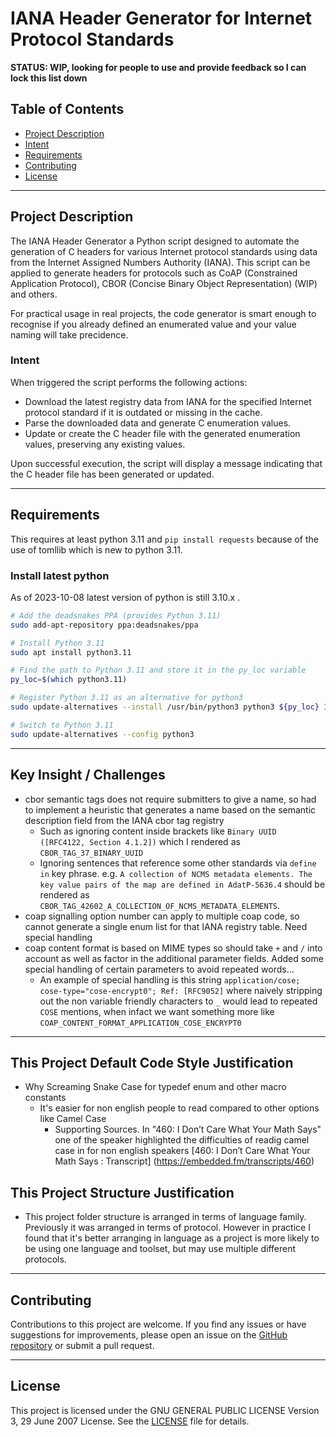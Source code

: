 # IANA Header Generator for Internet Protocol Standards

**STATUS: WIP, looking for people to use and provide feedback so I can lock this list down**

## Table of Contents
- [Project Description](#project-description)
- [Intent](#intent)
- [Requirements](#requirements)
- [Contributing](#contributing)
- [License](#license)

---

## Project Description

The IANA Header Generator a Python script designed to automate the generation of C headers for various Internet protocol standards using data from the Internet Assigned Numbers Authority (IANA). This script can be applied to generate headers for protocols such as CoAP (Constrained Application Protocol), CBOR (Concise Binary Object Representation) (WIP) and others.

For practical usage in real projects, the code generator is smart enough to recognise if you already defined an enumerated value and your value naming will take precidence.

### Intent

When triggered the script performs the following actions:

- Download the latest registry data from IANA for the specified Internet protocol standard if it is outdated or missing in the cache.
- Parse the downloaded data and generate C enumeration values.
- Update or create the C header file with the generated enumeration values, preserving any existing values.

Upon successful execution, the script will display a message indicating that the C header file has been generated or updated.

---

## Requirements

This requires at least python 3.11 and `pip install requests` because of the use of tomllib which is new to python 3.11.

### Install latest python

As of 2023-10-08 latest version of python is still 3.10.x .

```bash
# Add the deadsnakes PPA (provides Python 3.11)
sudo add-apt-repository ppa:deadsnakes/ppa

# Install Python 3.11
sudo apt install python3.11

# Find the path to Python 3.11 and store it in the py_loc variable
py_loc=$(which python3.11)

# Register Python 3.11 as an alternative for python3
sudo update-alternatives --install /usr/bin/python3 python3 ${py_loc} 1

# Switch to Python 3.11
sudo update-alternatives --config python3
```


---

## Key Insight / Challenges

* cbor semantic tags does not require submitters to give a name, so had to implement a heuristic that generates a name based on the semantic description field from the IANA cbor tag registry
    - Such as ignoring content inside brackets like `Binary UUID ([RFC4122, Section 4.1.2])` which I rendered as `CBOR_TAG_37_BINARY_UUID`
    - Ignoring sentences that reference some other standards via `define in` key phrase. e.g. `A collection of NCMS metadata elements. The key value pairs of the map are defined in AdatP-5636.4` should be rendered as `CBOR_TAG_42602_A_COLLECTION_OF_NCMS_METADATA_ELEMENTS`.
* coap signalling option number can apply to multiple coap code, so cannot generate a single enum list for that IANA registry table. Need special handling
* coap content format is based on MIME types so should take `+` and `/` into account as well as factor in the additional parameter fields. Added some special handling of certain parameters to avoid repeated words... 
    - An example of special handling is this string `application/cose; cose-type="cose-encrypt0"; Ref: [RFC9052]` where naively stripping out the non variable friendly characters to `_` would lead to repeated `COSE` mentions, when infact we want something more like `COAP_CONTENT_FORMAT_APPLICATION_COSE_ENCRYPT0`

---

## This Project Default Code Style Justification

* Why Screaming Snake Case for typedef enum and other macro constants
    - It's easier for non english people to read compared to other options like Camel Case
        - Supporting Sources. In "460: I Don’t Care What Your Math Says" one of the speaker highlighted the difficulties of readig camel case in for non english speakers [460: I Don’t Care What Your Math Says : Transcript] (https://embedded.fm/transcripts/460)

## This Project Structure Justification

* This project folder structure is arranged in terms of language family. Previously it was arranged in terms of protocol. However in practice I found that it's better arranging in language as a project is more likely to be using one language and toolset, but may use multiple different protocols.


---

## Contributing

Contributions to this project are welcome. If you find any issues or have suggestions for improvements, please open an issue on the [GitHub repository](https://github.com/mofosyne/iana-headers/issues) or submit a pull request.

<!-- Before contributing, please review the [Contributing Guidelines](CONTRIBUTING.md) for this project. -->

---

## License

This project is licensed under the GNU GENERAL PUBLIC LICENSE Version 3, 29 June 2007 License. See the [LICENSE](LICENSE) file for details.
